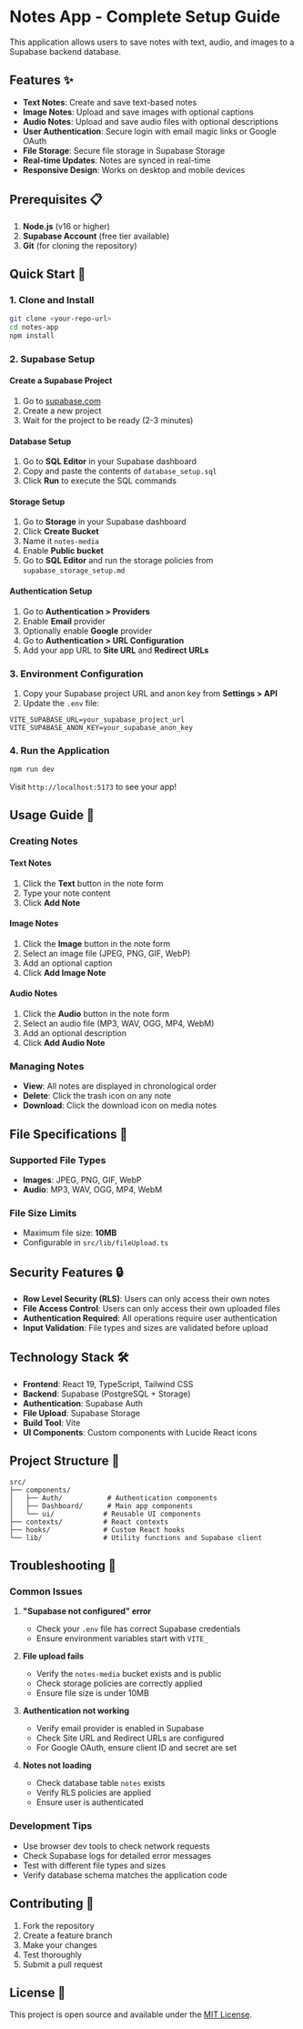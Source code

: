 # Notes App - Complete Setup Guide

This application allows users to save notes with text, audio, and images to a Supabase backend database.

## Features ✨

- **Text Notes**: Create and save text-based notes
- **Image Notes**: Upload and save images with optional captions
- **Audio Notes**: Upload and save audio files with optional descriptions
- **User Authentication**: Secure login with email magic links or Google OAuth
- **File Storage**: Secure file storage in Supabase Storage
- **Real-time Updates**: Notes are synced in real-time
- **Responsive Design**: Works on desktop and mobile devices

## Prerequisites 📋

1. **Node.js** (v16 or higher)
2. **Supabase Account** (free tier available)
3. **Git** (for cloning the repository)

## Quick Start 🚀

### 1. Clone and Install
```bash
git clone <your-repo-url>
cd notes-app
npm install
```

### 2. Supabase Setup

#### Create a Supabase Project
1. Go to [supabase.com](https://supabase.com)
2. Create a new project
3. Wait for the project to be ready (2-3 minutes)

#### Database Setup
1. Go to **SQL Editor** in your Supabase dashboard
2. Copy and paste the contents of `database_setup.sql`
3. Click **Run** to execute the SQL commands

#### Storage Setup
1. Go to **Storage** in your Supabase dashboard
2. Click **Create Bucket**
3. Name it `notes-media`
4. Enable **Public bucket**
5. Go to **SQL Editor** and run the storage policies from `supabase_storage_setup.md`

#### Authentication Setup
1. Go to **Authentication > Providers**
2. Enable **Email** provider
3. Optionally enable **Google** provider
4. Go to **Authentication > URL Configuration**
5. Add your app URL to **Site URL** and **Redirect URLs**

### 3. Environment Configuration
1. Copy your Supabase project URL and anon key from **Settings > API**
2. Update the `.env` file:
```env
VITE_SUPABASE_URL=your_supabase_project_url
VITE_SUPABASE_ANON_KEY=your_supabase_anon_key
```

### 4. Run the Application
```bash
npm run dev
```

Visit `http://localhost:5173` to see your app!

## Usage Guide 📱

### Creating Notes

#### Text Notes
1. Click the **Text** button in the note form
2. Type your note content
3. Click **Add Note**

#### Image Notes
1. Click the **Image** button in the note form
2. Select an image file (JPEG, PNG, GIF, WebP)
3. Add an optional caption
4. Click **Add Image Note**

#### Audio Notes
1. Click the **Audio** button in the note form
2. Select an audio file (MP3, WAV, OGG, MP4, WebM)
3. Add an optional description
4. Click **Add Audio Note**

### Managing Notes
- **View**: All notes are displayed in chronological order
- **Delete**: Click the trash icon on any note
- **Download**: Click the download icon on media notes

## File Specifications 📄

### Supported File Types
- **Images**: JPEG, PNG, GIF, WebP
- **Audio**: MP3, WAV, OGG, MP4, WebM

### File Size Limits
- Maximum file size: **10MB**
- Configurable in `src/lib/fileUpload.ts`

## Security Features 🔒

- **Row Level Security (RLS)**: Users can only access their own notes
- **File Access Control**: Users can only access their own uploaded files
- **Authentication Required**: All operations require user authentication
- **Input Validation**: File types and sizes are validated before upload

## Technology Stack 🛠️

- **Frontend**: React 19, TypeScript, Tailwind CSS
- **Backend**: Supabase (PostgreSQL + Storage)
- **Authentication**: Supabase Auth
- **File Upload**: Supabase Storage
- **Build Tool**: Vite
- **UI Components**: Custom components with Lucide React icons

## Project Structure 📁

```
src/
├── components/
│   ├── Auth/           # Authentication components
│   ├── Dashboard/      # Main app components
│   └── ui/            # Reusable UI components
├── contexts/          # React contexts
├── hooks/             # Custom React hooks
└── lib/               # Utility functions and Supabase client
```

## Troubleshooting 🔧

### Common Issues

1. **"Supabase not configured" error**
   - Check your `.env` file has correct Supabase credentials
   - Ensure environment variables start with `VITE_`

2. **File upload fails**
   - Verify the `notes-media` bucket exists and is public
   - Check storage policies are correctly applied
   - Ensure file size is under 10MB

3. **Authentication not working**
   - Verify email provider is enabled in Supabase
   - Check Site URL and Redirect URLs are configured
   - For Google OAuth, ensure client ID and secret are set

4. **Notes not loading**
   - Check database table `notes` exists
   - Verify RLS policies are applied
   - Ensure user is authenticated

### Development Tips
- Use browser dev tools to check network requests
- Check Supabase logs for detailed error messages
- Test with different file types and sizes
- Verify database schema matches the application code

## Contributing 🤝

1. Fork the repository
2. Create a feature branch
3. Make your changes
4. Test thoroughly
5. Submit a pull request

## License 📝

This project is open source and available under the [MIT License](LICENSE).